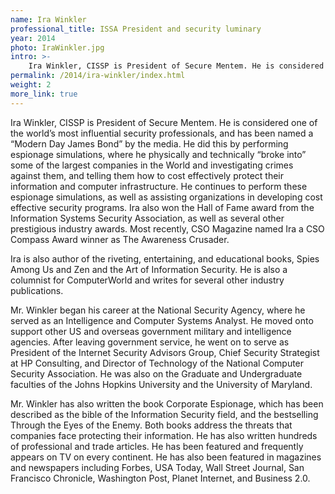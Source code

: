 ```yaml
---
name: Ira Winkler
professional_title: ISSA President and security luminary
year: 2014
photo: IraWinkler.jpg
intro: >-
    Ira Winkler, CISSP is President of Secure Mentem. He is considered one of the world’s most influential security professionals, and has been named a “Modern Day James Bond” by the media.
permalink: /2014/ira-winkler/index.html
weight: 2
more_link: true
---
```


Ira Winkler, CISSP is President of Secure Mentem.  He is considered one of the world’s most influential security professionals, and has been named a “Modern Day James Bond” by the media.  He did this by performing espionage simulations, where he physically and technically “broke into” some of the largest companies in the World and investigating crimes against them, and telling them how to cost effectively protect their information and computer infrastructure.  He continues to perform these espionage simulations, as well as assisting organizations in developing cost effective security programs.  Ira also won the Hall of Fame award from the Information Systems Security Association, as well as several other prestigious industry awards. Most recently, CSO Magazine named Ira a CSO Compass Award winner as The Awareness Crusader.

Ira is also author of the riveting, entertaining, and educational books, Spies Among Us and Zen and the Art of Information Security.  He is also a columnist for ComputerWorld and writes for several other industry publications.

Mr. Winkler began his career at the National Security Agency, where he served as an Intelligence and Computer Systems Analyst.  He moved onto support other US and overseas government military and intelligence agencies.  After leaving government service, he went on to serve as President of the Internet Security Advisors Group, Chief Security Strategist at HP Consulting, and Director of Technology of the National Computer Security Association.  He was also on the Graduate and Undergraduate faculties of the Johns Hopkins University and the University of Maryland.

Mr. Winkler has also written the book Corporate Espionage, which has been described as the bible of the Information Security field, and the bestselling Through the Eyes of the Enemy.  Both books address the threats that companies face protecting their information.  He has also written hundreds of professional and trade articles.  He has been featured and frequently appears on TV on every continent.  He has also been featured in magazines and newspapers including Forbes, USA Today, Wall Street Journal, San Francisco Chronicle, Washington Post, Planet Internet, and Business 2.0.